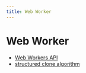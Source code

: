```yaml
---
title: Web Worker
---
```


# Web Worker

- [Web Workers API](https://developer.mozilla.org/en-US/docs/Web/API/Web_Workers_API)
- [structured clone algorithm](https://developer.mozilla.org/en-US/docs/Web/API/Web_Workers_API/Structured_clone_algorithm)
